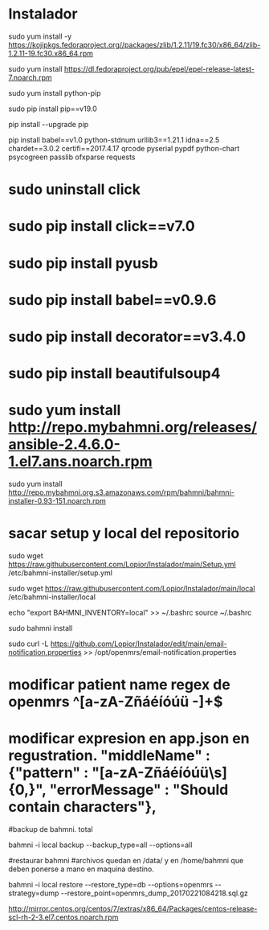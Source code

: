 # Instalador

sudo yum install -y https://kojipkgs.fedoraproject.org//packages/zlib/1.2.11/19.fc30/x86_64/zlib-1.2.11-19.fc30.x86_64.rpm

sudo yum install https://dl.fedoraproject.org/pub/epel/epel-release-latest-7.noarch.rpm

sudo yum install python-pip

sudo pip install pip==v19.0

pip install --upgrade pip

pip install babel==v1.0 python-stdnum urllib3==1.21.1 idna==2.5 chardet==3.0.2 certifi==2017.4.17 qrcode pyserial pypdf python-chart psycogreen passlib ofxparse requests

# sudo uninstall click

# sudo pip install click==v7.0

# sudo pip install pyusb

# sudo pip install babel==v0.9.6

# sudo pip install decorator==v3.4.0

# sudo pip install beautifulsoup4

# sudo yum install http://repo.mybahmni.org/releases/ansible-2.4.6.0-1.el7.ans.noarch.rpm

sudo yum install http://repo.mybahmni.org.s3.amazonaws.com/rpm/bahmni/bahmni-installer-0.93-151.noarch.rpm

# sacar setup y local del repositorio

sudo wget https://raw.githubusercontent.com/Lopior/Instalador/main/Setup.yml /etc/bahmni-installer/setup.yml

sudo wget https://raw.githubusercontent.com/Lopior/Instalador/main/local  /etc/bahmni-installer/local

echo "export BAHMNI_INVENTORY=local" >> ~/.bashrc
source ~/.bashrc

sudo bahmni install 

sudo curl -L https://github.com/Lopior/Instalador/edit/main/email-notification.properties >> /opt/openmrs/email-notification.properties


# modificar patient name regex de openmrs ^[a-zA-Zñáéíóúü \-]+$

# modificar expresion en app.json en regustration.  "middleName" : {"pattern" : "[a-zA-Zñáéíóúü\\s]{0,}", "errorMessage" : "Should contain characters"},

#backup de bahmni. total

 bahmni -i local backup --backup_type=all --options=all

#restaurar bahmni
#archivos quedan en /data/ y en /home/bahmni que deben ponerse a mano en maquina destino.

bahmni -i local restore --restore_type=db --options=openmrs --strategy=dump   --restore_point=openmrs_dump_20170221084218.sql.gz

http://mirror.centos.org/centos/7/extras/x86_64/Packages/centos-release-scl-rh-2-3.el7.centos.noarch.rpm

